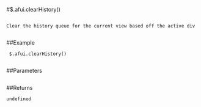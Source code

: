 #$.afui.clearHistory()

```

Clear the history queue for the current view based off the active div
 
```

##Example

```
 $.afui.clearHistory()
 
```


##Parameters

```

```

##Returns

```
undefined
```

